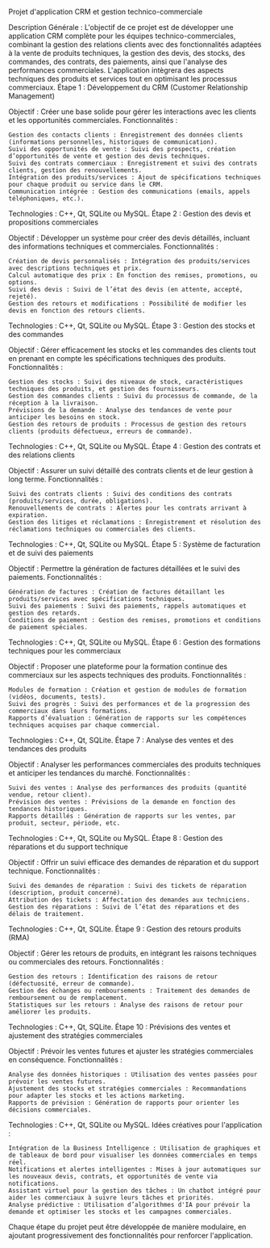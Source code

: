 Projet d'application CRM et gestion technico-commerciale

Description Générale :
L'objectif de ce projet est de développer une application CRM complète pour les équipes technico-commerciales, combinant la gestion des relations clients avec des fonctionnalités adaptées à la vente de produits techniques, la gestion des devis, des stocks, des commandes, des contrats, des paiements, ainsi que l'analyse des performances commerciales. L'application intègrera des aspects techniques des produits et services tout en optimisant les processus commerciaux.
Étape 1 : Développement du CRM (Customer Relationship Management)

Objectif : Créer une base solide pour gérer les interactions avec les clients et les opportunités commerciales.
Fonctionnalités :

    Gestion des contacts clients : Enregistrement des données clients (informations personnelles, historiques de communication).
    Suivi des opportunités de vente : Suivi des prospects, création d’opportunités de vente et gestion des devis techniques.
    Suivi des contrats commerciaux : Enregistrement et suivi des contrats clients, gestion des renouvellements.
    Intégration des produits/services : Ajout de spécifications techniques pour chaque produit ou service dans le CRM.
    Communication intégrée : Gestion des communications (emails, appels téléphoniques, etc.).

Technologies : C++, Qt, SQLite ou MySQL.
Étape 2 : Gestion des devis et propositions commerciales

Objectif : Développer un système pour créer des devis détaillés, incluant des informations techniques et commerciales.
Fonctionnalités :

    Création de devis personnalisés : Intégration des produits/services avec descriptions techniques et prix.
    Calcul automatique des prix : En fonction des remises, promotions, ou options.
    Suivi des devis : Suivi de l’état des devis (en attente, accepté, rejeté).
    Gestion des retours et modifications : Possibilité de modifier les devis en fonction des retours clients.

Technologies : C++, Qt, SQLite ou MySQL.
Étape 3 : Gestion des stocks et des commandes

Objectif : Gérer efficacement les stocks et les commandes des clients tout en prenant en compte les spécifications techniques des produits.
Fonctionnalités :

    Gestion des stocks : Suivi des niveaux de stock, caractéristiques techniques des produits, et gestion des fournisseurs.
    Gestion des commandes clients : Suivi du processus de commande, de la réception à la livraison.
    Prévisions de la demande : Analyse des tendances de vente pour anticiper les besoins en stock.
    Gestion des retours de produits : Processus de gestion des retours clients (produits défectueux, erreurs de commande).

Technologies : C++, Qt, SQLite ou MySQL.
Étape 4 : Gestion des contrats et des relations clients

Objectif : Assurer un suivi détaillé des contrats clients et de leur gestion à long terme.
Fonctionnalités :

    Suivi des contrats clients : Suivi des conditions des contrats (produits/services, durée, obligations).
    Renouvellements de contrats : Alertes pour les contrats arrivant à expiration.
    Gestion des litiges et réclamations : Enregistrement et résolution des réclamations techniques ou commerciales des clients.

Technologies : C++, Qt, SQLite ou MySQL.
Étape 5 : Système de facturation et de suivi des paiements

Objectif : Permettre la génération de factures détaillées et le suivi des paiements.
Fonctionnalités :

    Génération de factures : Création de factures détaillant les produits/services avec spécifications techniques.
    Suivi des paiements : Suivi des paiements, rappels automatiques et gestion des retards.
    Conditions de paiement : Gestion des remises, promotions et conditions de paiement spéciales.

Technologies : C++, Qt, SQLite ou MySQL.
Étape 6 : Gestion des formations techniques pour les commerciaux

Objectif : Proposer une plateforme pour la formation continue des commerciaux sur les aspects techniques des produits.
Fonctionnalités :

    Modules de formation : Création et gestion de modules de formation (vidéos, documents, tests).
    Suivi des progrès : Suivi des performances et de la progression des commerciaux dans leurs formations.
    Rapports d’évaluation : Génération de rapports sur les compétences techniques acquises par chaque commercial.

Technologies : C++, Qt, SQLite.
Étape 7 : Analyse des ventes et des tendances des produits

Objectif : Analyser les performances commerciales des produits techniques et anticiper les tendances du marché.
Fonctionnalités :

    Suivi des ventes : Analyse des performances des produits (quantité vendue, retour client).
    Prévision des ventes : Prévisions de la demande en fonction des tendances historiques.
    Rapports détaillés : Génération de rapports sur les ventes, par produit, secteur, période, etc.

Technologies : C++, Qt, SQLite ou MySQL.
Étape 8 : Gestion des réparations et du support technique

Objectif : Offrir un suivi efficace des demandes de réparation et du support technique.
Fonctionnalités :

    Suivi des demandes de réparation : Suivi des tickets de réparation (description, produit concerné).
    Attribution des tickets : Affectation des demandes aux techniciens.
    Gestion des réparations : Suivi de l’état des réparations et des délais de traitement.

Technologies : C++, Qt, SQLite.
Étape 9 : Gestion des retours produits (RMA)

Objectif : Gérer les retours de produits, en intégrant les raisons techniques ou commerciales des retours.
Fonctionnalités :

    Gestion des retours : Identification des raisons de retour (défectuosité, erreur de commande).
    Gestion des échanges ou remboursements : Traitement des demandes de remboursement ou de remplacement.
    Statistiques sur les retours : Analyse des raisons de retour pour améliorer les produits.

Technologies : C++, Qt, SQLite.
Étape 10 : Prévisions des ventes et ajustement des stratégies commerciales

Objectif : Prévoir les ventes futures et ajuster les stratégies commerciales en conséquence.
Fonctionnalités :

    Analyse des données historiques : Utilisation des ventes passées pour prévoir les ventes futures.
    Ajustement des stocks et stratégies commerciales : Recommandations pour adapter les stocks et les actions marketing.
    Rapports de prévision : Génération de rapports pour orienter les décisions commerciales.

Technologies : C++, Qt, SQLite ou MySQL.
Idées créatives pour l'application :

    Intégration de la Business Intelligence : Utilisation de graphiques et de tableaux de bord pour visualiser les données commerciales en temps réel.
    Notifications et alertes intelligentes : Mises à jour automatiques sur les nouveaux devis, contrats, et opportunités de vente via notifications.
    Assistant virtuel pour la gestion des tâches : Un chatbot intégré pour aider les commerciaux à suivre leurs tâches et priorités.
    Analyse prédictive : Utilisation d’algorithmes d'IA pour prévoir la demande et optimiser les stocks et les campagnes commerciales.

Chaque étape du projet peut être développée de manière modulaire, en ajoutant progressivement des fonctionnalités pour renforcer l'application.
